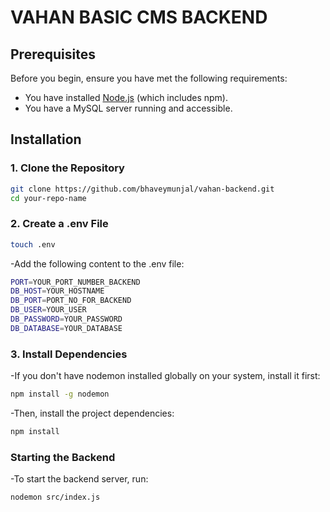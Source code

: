 # VAHAN BASIC CMS BACKEND

## Prerequisites

Before you begin, ensure you have met the following requirements:

- You have installed [Node.js](https://nodejs.org/en/download/) (which includes npm).
- You have a MySQL server running and accessible.

## Installation

### 1. Clone the Repository

```bash
git clone https://github.com/bhaveymunjal/vahan-backend.git
cd your-repo-name
```

### 2. Create a .env File

```bash
touch .env
```
-Add the following content to the .env file:

```bash
PORT=YOUR_PORT_NUMBER_BACKEND 
DB_HOST=YOUR_HOSTNAME
DB_PORT=PORT_NO_FOR_BACKEND
DB_USER=YOUR_USER
DB_PASSWORD=YOUR_PASSWORD
DB_DATABASE=YOUR_DATABASE
```

### 3. Install Dependencies
-If you don't have nodemon installed globally on your system, install it first:

```bash
npm install -g nodemon
```

-Then, install the project dependencies:
```bash
npm install
```

### Starting the Backend
-To start the backend server, run:

```bash
nodemon src/index.js
```
